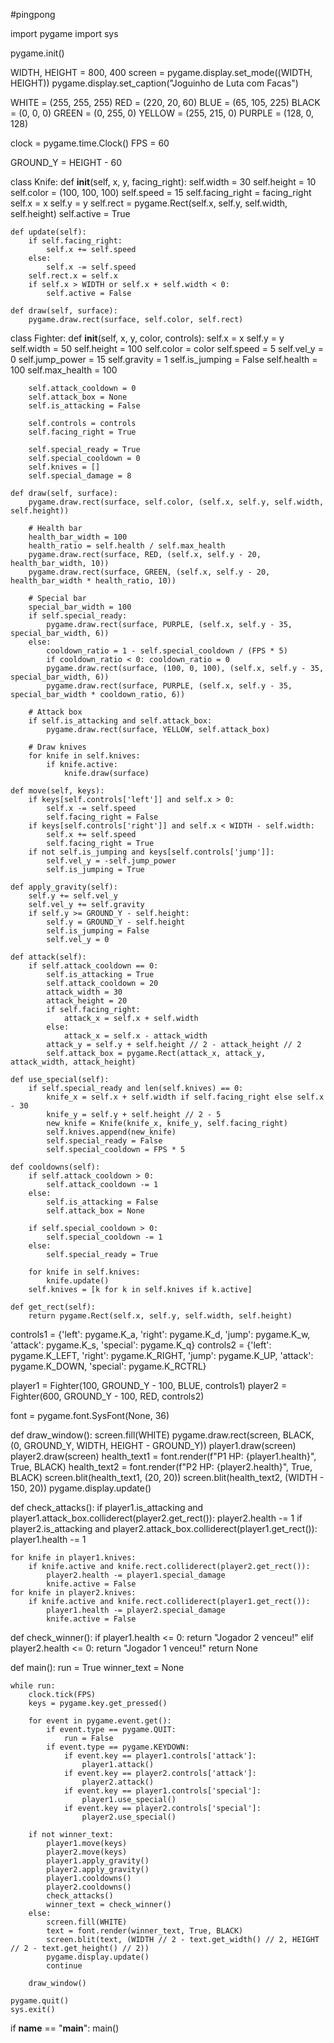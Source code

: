 #pingpong

import pygame
import sys

pygame.init()

WIDTH, HEIGHT = 800, 400
screen = pygame.display.set_mode((WIDTH, HEIGHT))
pygame.display.set_caption("Joguinho de Luta com Facas")

WHITE = (255, 255, 255)
RED = (220, 20, 60)
BLUE = (65, 105, 225)
BLACK = (0, 0, 0)
GREEN = (0, 255, 0)
YELLOW = (255, 215, 0)
PURPLE = (128, 0, 128)

clock = pygame.time.Clock()
FPS = 60

GROUND_Y = HEIGHT - 60

class Knife:
    def __init__(self, x, y, facing_right):
        self.width = 30
        self.height = 10
        self.color = (100, 100, 100)
        self.speed = 15
        self.facing_right = facing_right
        self.x = x
        self.y = y
        self.rect = pygame.Rect(self.x, self.y, self.width, self.height)
        self.active = True

    def update(self):
        if self.facing_right:
            self.x += self.speed
        else:
            self.x -= self.speed
        self.rect.x = self.x
        if self.x > WIDTH or self.x + self.width < 0:
            self.active = False

    def draw(self, surface):
        pygame.draw.rect(surface, self.color, self.rect)

class Fighter:
    def __init__(self, x, y, color, controls):
        self.x = x
        self.y = y
        self.width = 50
        self.height = 100
        self.color = color
        self.speed = 5
        self.vel_y = 0
        self.jump_power = 15
        self.gravity = 1
        self.is_jumping = False
        self.health = 100
        self.max_health = 100

        self.attack_cooldown = 0
        self.attack_box = None
        self.is_attacking = False

        self.controls = controls
        self.facing_right = True

        self.special_ready = True
        self.special_cooldown = 0
        self.knives = []
        self.special_damage = 8

    def draw(self, surface):
        pygame.draw.rect(surface, self.color, (self.x, self.y, self.width, self.height))

        # Health bar
        health_bar_width = 100
        health_ratio = self.health / self.max_health
        pygame.draw.rect(surface, RED, (self.x, self.y - 20, health_bar_width, 10))
        pygame.draw.rect(surface, GREEN, (self.x, self.y - 20, health_bar_width * health_ratio, 10))

        # Special bar
        special_bar_width = 100
        if self.special_ready:
            pygame.draw.rect(surface, PURPLE, (self.x, self.y - 35, special_bar_width, 6))
        else:
            cooldown_ratio = 1 - self.special_cooldown / (FPS * 5)
            if cooldown_ratio < 0: cooldown_ratio = 0
            pygame.draw.rect(surface, (100, 0, 100), (self.x, self.y - 35, special_bar_width, 6))
            pygame.draw.rect(surface, PURPLE, (self.x, self.y - 35, special_bar_width * cooldown_ratio, 6))

        # Attack box
        if self.is_attacking and self.attack_box:
            pygame.draw.rect(surface, YELLOW, self.attack_box)

        # Draw knives
        for knife in self.knives:
            if knife.active:
                knife.draw(surface)

    def move(self, keys):
        if keys[self.controls['left']] and self.x > 0:
            self.x -= self.speed
            self.facing_right = False
        if keys[self.controls['right']] and self.x < WIDTH - self.width:
            self.x += self.speed
            self.facing_right = True
        if not self.is_jumping and keys[self.controls['jump']]:
            self.vel_y = -self.jump_power
            self.is_jumping = True

    def apply_gravity(self):
        self.y += self.vel_y
        self.vel_y += self.gravity
        if self.y >= GROUND_Y - self.height:
            self.y = GROUND_Y - self.height
            self.is_jumping = False
            self.vel_y = 0

    def attack(self):
        if self.attack_cooldown == 0:
            self.is_attacking = True
            self.attack_cooldown = 20
            attack_width = 30
            attack_height = 20
            if self.facing_right:
                attack_x = self.x + self.width
            else:
                attack_x = self.x - attack_width
            attack_y = self.y + self.height // 2 - attack_height // 2
            self.attack_box = pygame.Rect(attack_x, attack_y, attack_width, attack_height)

    def use_special(self):
        if self.special_ready and len(self.knives) == 0:
            knife_x = self.x + self.width if self.facing_right else self.x - 30
            knife_y = self.y + self.height // 2 - 5
            new_knife = Knife(knife_x, knife_y, self.facing_right)
            self.knives.append(new_knife)
            self.special_ready = False
            self.special_cooldown = FPS * 5

    def cooldowns(self):
        if self.attack_cooldown > 0:
            self.attack_cooldown -= 1
        else:
            self.is_attacking = False
            self.attack_box = None

        if self.special_cooldown > 0:
            self.special_cooldown -= 1
        else:
            self.special_ready = True

        for knife in self.knives:
            knife.update()
        self.knives = [k for k in self.knives if k.active]

    def get_rect(self):
        return pygame.Rect(self.x, self.y, self.width, self.height)

controls1 = {'left': pygame.K_a, 'right': pygame.K_d, 'jump': pygame.K_w, 'attack': pygame.K_s, 'special': pygame.K_q}
controls2 = {'left': pygame.K_LEFT, 'right': pygame.K_RIGHT, 'jump': pygame.K_UP, 'attack': pygame.K_DOWN, 'special': pygame.K_RCTRL}

player1 = Fighter(100, GROUND_Y - 100, BLUE, controls1)
player2 = Fighter(600, GROUND_Y - 100, RED, controls2)

font = pygame.font.SysFont(None, 36)

def draw_window():
    screen.fill(WHITE)
    pygame.draw.rect(screen, BLACK, (0, GROUND_Y, WIDTH, HEIGHT - GROUND_Y))
    player1.draw(screen)
    player2.draw(screen)
    health_text1 = font.render(f"P1 HP: {player1.health}", True, BLACK)
    health_text2 = font.render(f"P2 HP: {player2.health}", True, BLACK)
    screen.blit(health_text1, (20, 20))
    screen.blit(health_text2, (WIDTH - 150, 20))
    pygame.display.update()

def check_attacks():
    if player1.is_attacking and player1.attack_box.colliderect(player2.get_rect()):
        player2.health -= 1
    if player2.is_attacking and player2.attack_box.colliderect(player1.get_rect()):
        player1.health -= 1

    for knife in player1.knives:
        if knife.active and knife.rect.colliderect(player2.get_rect()):
            player2.health -= player1.special_damage
            knife.active = False
    for knife in player2.knives:
        if knife.active and knife.rect.colliderect(player1.get_rect()):
            player1.health -= player2.special_damage
            knife.active = False

def check_winner():
    if player1.health <= 0:
        return "Jogador 2 venceu!"
    elif player2.health <= 0:
        return "Jogador 1 venceu!"
    return None

def main():
    run = True
    winner_text = None

    while run:
        clock.tick(FPS)
        keys = pygame.key.get_pressed()

        for event in pygame.event.get():
            if event.type == pygame.QUIT:
                run = False
            if event.type == pygame.KEYDOWN:
                if event.key == player1.controls['attack']:
                    player1.attack()
                if event.key == player2.controls['attack']:
                    player2.attack()
                if event.key == player1.controls['special']:
                    player1.use_special()
                if event.key == player2.controls['special']:
                    player2.use_special()

        if not winner_text:
            player1.move(keys)
            player2.move(keys)
            player1.apply_gravity()
            player2.apply_gravity()
            player1.cooldowns()
            player2.cooldowns()
            check_attacks()
            winner_text = check_winner()
        else:
            screen.fill(WHITE)
            text = font.render(winner_text, True, BLACK)
            screen.blit(text, (WIDTH // 2 - text.get_width() // 2, HEIGHT // 2 - text.get_height() // 2))
            pygame.display.update()
            continue

        draw_window()

    pygame.quit()
    sys.exit()

if __name__ == "__main__":
    main()
    
